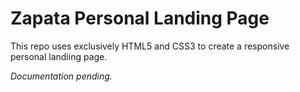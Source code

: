 # Zapata Personal Landing Page

This repo uses exclusively HTML5 and CSS3 to create a responsive personal landiing page.

_Documentation pending._